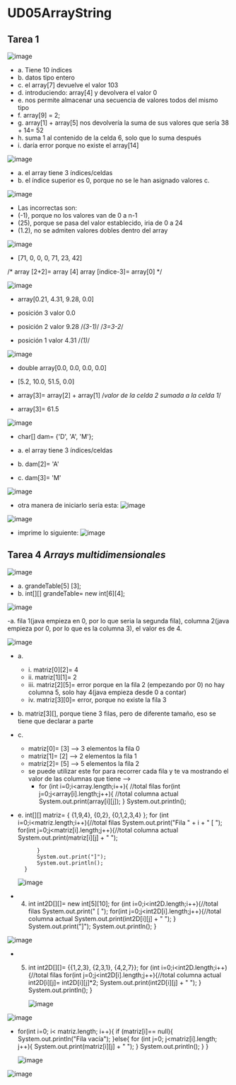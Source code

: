 # UD05ArrayString

## Tarea 1

![image](https://github.com/Programacion2023SabrineBouragba/UD05ArrayString/assets/146069628/a8aa6986-a73d-4280-96a3-335ead2d3fb5)

- a. Tiene 10 índices
- b. datos tipo entero
- c. el array[7] devuelve el valor 103
- d. introduciendo: array[4] y devolvera el valor 0
- e. nos permite almacenar una secuencia de valores todos del mismo tipo
- f. array[9] = 2;
- g. array[1] + array[5] nos devolvería la suma de sus valores que sería 38 + 14= 52
- h. suma 1 al contenido de la celda 6, solo que lo suma después
- i. daría error porque no existe el array[14]


![image](https://github.com/Programacion2023SabrineBouragba/UD05ArrayString/assets/146069628/bfd0eb27-2a41-4dc2-a0a4-36632128f8e7)
- a. el array tiene 3 índices/celdas
- b. el índice superior es 0, porque no se le han asignado valores
c. 


![image](https://github.com/Programacion2023SabrineBouragba/UD05ArrayString/assets/146069628/083d91c2-ae42-4a3f-817d-5905099a54e0)

- Las incorrectas son:
- (-1), porque no los valores van de 0 a n-1
- (25), porque se pasa del valor establecido, iria de 0 a 24
- (1.2), no se admiten valores dobles dentro del array


![image](https://github.com/Programacion2023SabrineBouragba/UD05ArrayString/assets/146069628/869ff5b5-2a85-4e89-bc66-d3b0d0960033)

- [71, 0, 0, 0, 71, 23, 42]

/*
array [2+2]= array [4]
array [indice-3]= array[0]
*/


![image](https://github.com/Programacion2023SabrineBouragba/UD05ArrayString/assets/146069628/ebdbb3aa-6a7d-4b82-a1f5-76d86604e2dd)

- array[0.21, 4.31, 9.28, 0.0]

- posición 3 valor 0.0
- posición 2 valor 9.28 /*(3-1)*/
/*3=3-2*/
- posición 1 valor 4.31 /*(1)*/


![image](https://github.com/Programacion2023SabrineBouragba/UD05ArrayString/assets/146069628/66f87cdd-4356-4ee8-b1ed-9061e3194309)

- double array[0.0, 0.0, 0.0, 0.0]

- [5.2, 10.0, 51.5, 0.0]

- array[3]= array[2] + array[1] /*valor de la celda 2 sumada a la celda 1*/
- array[3]= 61.5


![image](https://github.com/Programacion2023SabrineBouragba/UD05ArrayString/assets/146069628/977e6c41-411e-4660-9ccd-7a8d06a97765)

- char[] dam= {'D', 'A', 'M'};

- a. el array tiene 3 índices/celdas
- b. dam[2]= 'A'
- c. dam[3]= 'M'


![image](https://github.com/Programacion2023SabrineBouragba/UD05ArrayString/assets/146069628/26ce2424-7e6c-45c2-b3e6-e49c182ce822)

- otra manera de iniciarlo sería esta:
![image](https://github.com/Programacion2023SabrineBouragba/UD05ArrayString/assets/146069628/e5b0acfc-72e0-41d8-bb48-a686acd4ebdc)


![image](https://github.com/Programacion2023SabrineBouragba/UD05ArrayString/assets/146069628/9b4dc235-f4a0-423e-9f77-8f004148f51c)

- imprime lo siguiente:
![image](https://github.com/Programacion2023SabrineBouragba/UD05ArrayString/assets/146069628/31d27198-7f72-4657-a966-4bb57221a4b9)




## **Tarea 4**  *Arrays multidimensionales*

![image](https://github.com/Programacion2023SabrineBouragba/UD05ArrayString/assets/146069628/50e9cedd-b6b7-4d00-b1d1-987023043294)


- a. grandeTable[5] [3];
- b. int[][] grandeTable= new int[6][4];

![image](https://github.com/Programacion2023SabrineBouragba/UD05ArrayString/assets/146069628/7e5b7578-7ff0-4b33-b70c-c0c054ad4bd4)

-a. fila 1(java empieza en 0, por lo que seria la segunda fila), columna 2(java empieza por 0, por lo que es la columna 3), el valor es de 4.


![image](https://github.com/Programacion2023SabrineBouragba/UD05ArrayString/assets/146069628/4f8e26de-7322-46fa-a285-8865aeb7b2ff)

- a.
  - i.  matriz[0][2]= 4
  - ii.  matriz[1][1]= 2
  - iii.  matriz[2][5]= error porque en la fila 2 (empezando por 0) no hay columna 5, solo hay           4(java empieza desde 0 a contar)
  - iv.  matriz[3][0]= error, porque no existe la fila 3
- b. matriz[3][], porque tiene 3 filas, pero de diferente tamaño, eso se tiene que declarar a parte
- c. 
    - matriz[0]= [3]  --> 3 elementos la fila 0
    - matriz[1]= [2]  --> 2 elementos la fila 1
    - matriz[2]= [5]  --> 5 elementos la fila 2
    - se puede utilizar este for para recorrer cada fila y te va mostrando el valor de las           columnas que tiene -->
      - for (int i=0;i<array.length;i++){ //total filas
            for(int j=0;j<array[i].length;j++){ //total columna actual
                System.out.print(array[i][j]);
            }
            System.out.println();


- e. int[][] matriz= { {1,9,4}, {0,2}, {0,1,2,3,4} };
        for (int i=0;i<matriz.length;i++){//total filas
            System.out.print("Fila " + i + " [ ");
            for(int j=0;j<matriz[i].length;j++){//total columna actual
                System.out.print(matriz[i][j] + " ");

            }
            System.out.print("]");
            System.out.println();
        }



  ![image](https://github.com/Programacion2023SabrineBouragba/UD05ArrayString/assets/146069628/9c374ee4-251d-4240-a82c-a666463b57a4)


- 4. int int2D[][]= new int[5][10];
        for (int i=0;i<int2D.length;i++){//total filas
            System.out.print(" [ ");
            for(int j=0;j<int2D[i].length;j++){//total columna actual
                System.out.print(int2D[i][j] + " ");
            }
            System.out.print("]");
            System.out.println();
        }

     
![image](https://github.com/Programacion2023SabrineBouragba/UD05ArrayString/assets/146069628/be4dc678-87f6-478e-a495-e5430189eeff)



- 5. int int2D[][]= {{1,2,3}, {2,3,1}, {4,2,7}};
        for (int i=0;i<int2D.length;i++){//total filas
            for(int j=0;j<int2D[i].length;j++){//total columna actual
                int2D[i][j]= int2D[i][j]*2;
                System.out.print(int2D[i][j] + " ");
            }
            System.out.println();
        }


     ![image](https://github.com/Programacion2023SabrineBouragba/UD05ArrayString/assets/146069628/568814f5-0e35-44cb-bc6d-8da70a867e95)




![image](https://github.com/Programacion2023SabrineBouragba/UD05ArrayString/assets/146069628/2b5ae2a3-dd6e-49d7-a37f-02b2232105e0)

- for(int i=0; i< matriz.length; i++){
            if (matriz[i]== null){
                System.out.println("Fila vacía");
            }else{
                for (int j=0; j<matriz[i].length; j++){
                    System.out.print(matriz[i][j] + " ");
                }
                System.out.println();
            }
        }

  ![image](https://github.com/Programacion2023SabrineBouragba/UD05ArrayString/assets/146069628/44d9822e-7e3b-463e-bcb3-5315a0af0fcf)

![image](https://github.com/Programacion2023SabrineBouragba/UD05ArrayString/assets/146069628/6b176e5e-4f1b-4d05-9f7b-3e1c8b25954a)

